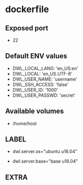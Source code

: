 # dockerfile

## Exposed port

- 22
## Default ENV values

- DWL_LOCAL_LANG: 'en_US:en'
- DWL_LOCAL: 'en_US.UTF-8'
- DWL_USER_NAME: 'username'
- DWL_SSH_ACCESS: 'false'
- DWL_USER_ID: '1000'
- DWL_USER_PASSWD: 'secret'
## Available volumes

- /home/host
## LABEL

- dwl.server.os="ubuntu u16.04"

- dwl.server.base="base u16.04"

## EXTRA

